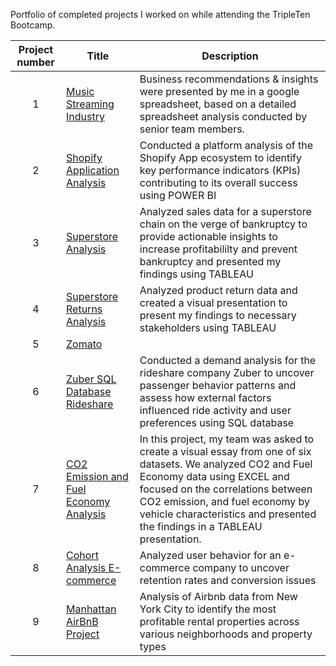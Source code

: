 
Portfolio of completed projects I worked on while attending the TripleTen Bootcamp.

| Project number | Title | Description |
| :-----------: | ----------- |----------- |
| 1 | [Music Streaming Industry](https://github.com/pshah116/Triple-Ten-Projects/tree/main/Music%20Streaming%20Industry) | Business recommendations & insights were presented by me in a google spreadsheet, based on a detailed spreadsheet analysis conducted by senior team members. |
| 2 | [Shopify Application Analysis](https://github.com/pshah116/Triple-Ten-Projects/tree/main/Shopify%20Application%20Analysis) | Conducted a platform analysis of the Shopify App ecosystem to identify key performance indicators (KPIs) contributing to its overall success using POWER BI |
| 3 | [Superstore Analysis](https://github.com/pshah116/Triple-Ten-Projects/tree/main/Superstore%20Analysis) | Analyzed sales data for a superstore chain on the verge of bankruptcy to provide actionable insights to increase profitabililty and prevent bankruptcy and presented my findings using TABLEAU |
| 4 | [Superstore Returns Analysis](https://github.com/pshah116/Triple-Ten-Projects/tree/main/Superstore%20Returns%20Analysis) | Analyzed product return data and created a visual presentation to present my findings to necessary stakeholders using TABLEAU |
| 5 | [Zomato](https://github.com/pshah116/Triple-Ten-Projects/tree/main/Zomato) |  |
| 6 | [Zuber SQL Database Rideshare](https://github.com/pshah116/Triple-Ten-Projects/tree/main/Zuber%20SQL%20Database%20Rideshare) | Conducted a demand analysis for the rideshare company Zuber to uncover passenger behavior patterns and assess how external factors influenced ride activity and user preferences using SQL database  |
| 7 | [CO2 Emission and Fuel Economy Analysis](https://github.com/pshah116/Triple-Ten-Projects/tree/main/CO2%20Emission%20and%20Fuel%20Economy%20Analysis) | In this project, my team was asked to create a visual essay from one of six datasets. We analyzed CO2 and Fuel Economy data using EXCEL and focused on the correlations between CO2 emission, and fuel economy by vehicle characteristics and presented the findings in a TABLEAU presentation. |
| 8 | [Cohort Analysis E-commerce](https://github.com/pshah116/Triple-Ten-Projects/tree/main/Cohort%20Analysis%20E-Commerce) | Analyzed user behavior for an e-commerce company to uncover retention rates and conversion issues |
| 9| [Manhattan AirBnB Project](https://github.com/pshah116/Triple-Ten-Projects/tree/main/Manhattan%20AirBnB%20Project) | Analysis of Airbnb data from New York City to identify the most profitable rental properties across various neighborhoods and property types |





 
